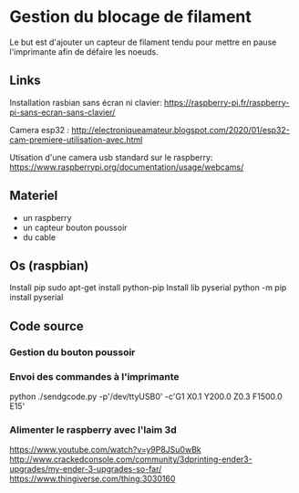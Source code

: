 # Gestion du blocage de filament 
Le but est d'ajouter un capteur de filament tendu pour mettre en pause l'imprimante afin de défaire les noeuds.

## Links 
Installation rasbian sans écran ni clavier:
https://raspberry-pi.fr/raspberry-pi-sans-ecran-sans-clavier/

Camera esp32 :
http://electroniqueamateur.blogspot.com/2020/01/esp32-cam-premiere-utilisation-avec.html

Utisation d'une camera usb standard sur le raspberry:
https://www.raspberrypi.org/documentation/usage/webcams/

## Materiel
- un raspberry
- un capteur bouton poussoir
- du cable
## Os (raspbian)
Install pip
sudo apt-get install python-pip
Install lib pyserial
python -m pip install pyserial

## Code source
### Gestion du bouton poussoir

### Envoi des commandes à l'imprimante
python ./sendgcode.py -p'/dev/ttyUSB0' -c'G1 X0.1 Y200.0 Z0.3 F1500.0 E15'

### Alimenter le raspberry avec l'laim 3d
https://www.youtube.com/watch?v=y9P8JSu0wBk
http://www.crackedconsole.com/community/3dprinting-ender3-upgrades/my-ender-3-upgrades-so-far/
https://www.thingiverse.com/thing:3030160
